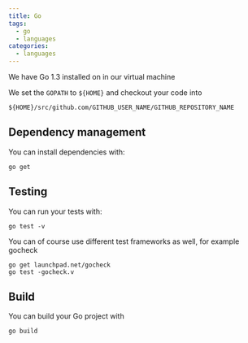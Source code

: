 ```yaml
---
title: Go
tags:
  - go
  - languages
categories:
  - languages
---
```

We have Go 1.3 installed on in our virtual machine

We set the `GOPATH` to `${HOME}` and checkout your code into

```shell
${HOME}/src/github.com/GITHUB_USER_NAME/GITHUB_REPOSITORY_NAME
```

## Dependency management

You can install dependencies with:

```shell
go get
```

## Testing

You can run your tests with:

```shell
go test -v
```

You can of course use different test frameworks as well, for example gocheck

```shell
go get launchpad.net/gocheck
go test -gocheck.v
```

## Build

You can build your Go project with

```shell
go build
```
